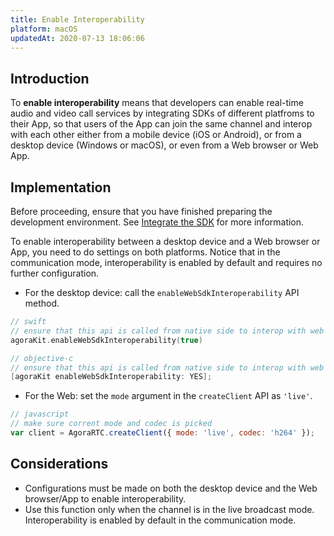 ```yaml
---
title: Enable Interoperability 
platform: macOS
updatedAt: 2020-07-13 18:06:06
---
```

## Introduction

To **enable interoperability** means that developers can enable real-time audio and video call services by integrating SDKs of different platfroms to their App, so that users of the App can join the same channel and interop with each other either from a mobile device (iOS  or Android), or from a desktop device (Windows or macOS), or even from a Web browser or Web App.

## Implementation

Before proceeding, ensure that you have finished preparing the development environment. See [Integrate the SDK](./mac_video) for more information.

To enable interoperability between a desktop device and a Web browser or App, you need to do settings on both platforms. Notice that in the communication mode, interoperability is enabled by default and requires no further configuration.

* For the desktop device:  call the `enableWebSdkInteroperability` API method.

```swift
// swift
// ensure that this api is called from native side to interop with web sdk
agoraKit.enableWebSdkInteroperability(true)
```

```objective-c
// objective-c
// ensure that this api is called from native side to interop with web sdk
[agoraKit enableWebSdkInteroperability: YES];
```

*  For the Web: set the `mode` argument in the `createClient` API as `'live'`.

```javascript
// javascript
// make sure corrent mode and codec is picked
var client = AgoraRTC.createClient({ mode: 'live', codec: 'h264' });
```

## Considerations

* Configurations must be made on both the desktop device and the Web browser/App to enable interoperability.
* Use this function only when the channel is in the live broadcast mode. Interoperability is enabled by default in the communication mode.